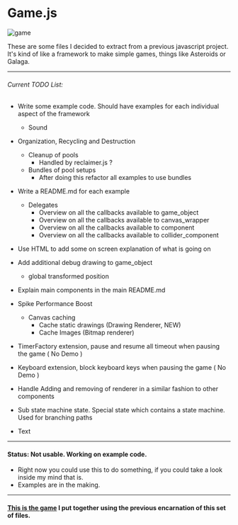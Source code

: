 # Game.js

![game][game]

These are some files I decided to extract from a previous javascript project. It's kind of like a framework to make simple games, things like Asteroids or Galaga.

-----------------------------------

###### Current TODO List:

- Write some example code. Should have examples for each individual aspect of the framework
    * Sound

- Organization, Recycling and Destruction
    * Cleanup of pools
        - Handled by reclaimer.js ?
    * Bundles of pool setups 
        - After doing this refactor all examples to use bundles

- Write a README.md for each example
    * Delegates
        + Overview on all the callbacks available to game_object
        + Overview on all the callbacks available to canvas_wrapper
        + Overview on all the callbacks available to component
        + Overview on all the callbacks available to collider_component
- Use HTML to add some on screen explanation of what is going on
- Add additional debug drawing to game_object
    * global transformed position
- Explain main components in the main README.md
- Spike Performance Boost
    - Canvas caching
        * Cache static drawings (Drawing Renderer, NEW)
        * Cache Images (Bitmap renderer)
- TimerFactory extension, pause and resume all timeout when pausing the game ( No Demo )
- Keyboard extension, block keyboard keys when pausing the game ( No Demo )
- Handle Adding and removing of renderer in a similar fashion to other components
- Sub state machine state. Special state which contains a state machine. Used for branching paths
- Text

-----------------------------------

#### Status: Not usable. Working on example code.

* Right now you could use this to do something, if you could take a look inside my mind that is. 
* Examples are in the making.

-----------------------------------

#### [This is the game][tirador] I put together using the previous encarnation of this set of files.

[game]: http://f.cl.ly/items/3N420I093v3b03051W39/game.png
[tirador]: http://www.treintipollo.com/tirador/index.html
